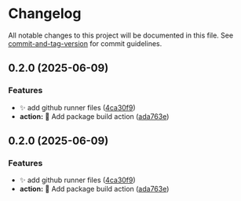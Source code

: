 # Changelog

All notable changes to this project will be documented in this file. See [commit-and-tag-version](https://github.com/absolute-version/commit-and-tag-version) for commit guidelines.

## 0.2.0 (2025-06-09)


### Features

* ✨ add github runner files ([4ca30f9](https://github.com/tomgrv/synology-github-runner/commit/4ca30f9dfa1468a316635bbd5e43b9d6db6eea37))
* **action:** :construction_worker: Add package build action ([ada763e](https://github.com/tomgrv/synology-github-runner/commit/ada763e8fb41f201d4f2f453b1243873baa4ca52))

## 0.2.0 (2025-06-09)


### Features

* ✨ add github runner files ([4ca30f9](https://github.com/tomgrv/synology-github-runner/commit/4ca30f9dfa1468a316635bbd5e43b9d6db6eea37))
* **action:** :construction_worker: Add package build action ([ada763e](https://github.com/tomgrv/synology-github-runner/commit/ada763e8fb41f201d4f2f453b1243873baa4ca52))
